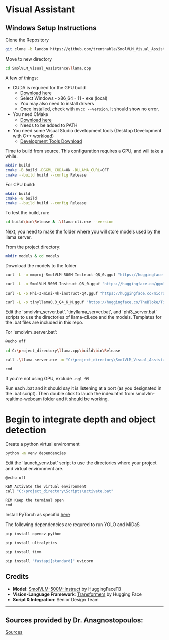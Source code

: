 #  Visual Assistant

##  Windows Setup Instructions

Clone the Repository

```bash
git clone -b landon https://github.com/trentnable/SmolVLM_Visual_Assistance.git
```

Move to new directory

```bash
cd SmolVLM_Visual_Assistance\llama.cpp
```

A few of things:
- CUDA is required for the GPU build
    - [Download here](https://developer.nvidia.com/cuda-downloads?target_os=Windows&target_arch=x86_64&target_version=11&target_type=exe_local)
    - Select Windows - x86_64 - 11 - exe (local)
    - You may also need to install drivers
    - Once installed, check with `nvcc --version`. It should show no error.
- You need CMake
    - [Download here](https://cmake.org/download/)
    - Needs to be added to PATH
- You need some Visual Studio development tools (Desktop Development with C++ workload)
    - [Development Tools Download](https://visualstudio.microsoft.com/visual-cpp-build-tools/)

Time to build from source. This configuration requires a GPU, and will take a while.

```bash
mkdir build
cmake -B build -DGGML_CUDA=ON -DLLAMA_CURL=OFF
cmake --build build --config Release
```

For CPU build:
```bash
mkdir build
cmake -B build
cmake --build build --config Release
```

To test the build, run:
```bash
cd build\bin\Release & .\llama-cli.exe --version
```

Next, you need to make the folder where you will store models used by the llama server.

From the project directory:

```bash
mkdir models & cd models
```

Download the models to the folder

```bash
curl -L -o mmproj-SmolVLM-500M-Instruct-Q8_0.gguf "https://huggingface.co/ggml-org/SmolVLM-500M-Instruct-GGUF/resolve/main/mmproj-SmolVLM-500M-Instruct-Q8_0.gguf"

curl -L -o SmolVLM-500M-Instruct-Q8_0.gguf "https://huggingface.co/ggml-org/SmolVLM-500M-Instruct-GGUF/resolve/main/SmolVLM-500M-Instruct-Q8_0.gguf"

curl -L -o Phi-3-mini-4k-instruct-q4.gguf "https://huggingface.co/microsoft/Phi-3-mini-4k-instruct-gguf/resolve/main/Phi-3-mini-4k-instruct-q4.gguf"

curl -L -o tinyllama0.3_Q4_K_M.gguf "https://huggingface.co/TheBloke/TinyLlama-1.1B-Chat-v0.3-GGUF/resolve/main/tinyllama-1.1b-chat-v0.3.Q4_K_M.gguf"
```

Edit the 'smolvlm_server.bat', 'tinyllama_server.bat', and 'phi3_server.bat' scripts to use the directories of llama-cli.exe and the models. Templates for the .bat files are included in this repo.

For 'smolvlm_server.bat':
```bash
@echo off

cd C:\project_directory\llama.cpp\build\bin\Release

call .\llama-server.exe -m "C:\project_directory\SmolVLM_Visual_Assistance\models\SmolVLM-500M-Instruct-Q8_0.gguf" --mmproj "C:\project_directory\SmolVLM_Visual_Assistance\models\mmproj-SmolVLM-500M-Instruct-Q8_0.gguf" -ngl 99

cmd
```

If you're not using GPU, exclude `-ngl 99`

Run each .bat and it should say it is listening at a port (as you designated in the .bat script). Then double click to lauch the index.html from smolvlm-realtime-webcam folder and it should be working.

# Begin to integrate depth and object detection

Create a python virtual environment

```bash
python -m venv dependencies
```

Edit the 'launch_venv.bat' script to use the directories where your project and virtual environment are.

```bash
@echo off

REM Activate the virtual environment
call "C:\project_directory\Scripts\activate.bat"

REM Keep the terminal open
cmd
```

Install PyTorch as specifid [here](https://pytorch.org/get-started/locally/)

The following dependencies are requred to run YOLO and MiDaS

```bash
pip install opencv-python

pip install ultralytics

pip install timm

pip install "fastapi[standard]" uvicorn
```


##  Credits

- **Model**: [SmolVLM-500M-Instruct](https://huggingface.co/HuggingFaceTB/SmolVLM-500M-Instruct) by HuggingFaceTB  
- **Vision-Language Framework**: [Transformers](https://github.com/huggingface/transformers) by Hugging Face  
- **Script & Integration**: Senior Design Team

---

##  Sources provided by Dr. Anagnostopoulos:  
[Sources](SOURCES.md)